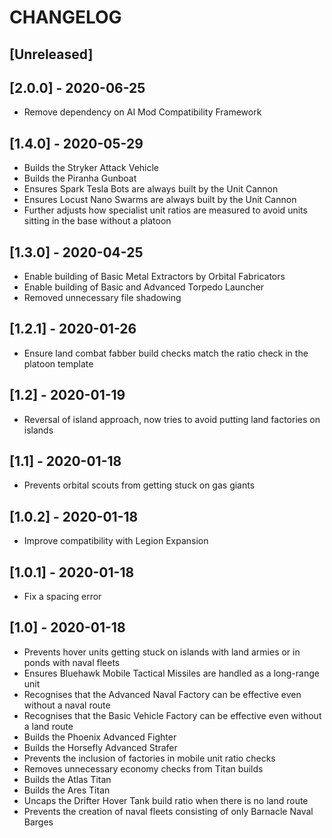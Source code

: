 # CHANGELOG

## [Unreleased]

## [2.0.0] - 2020-06-25

- Remove dependency on AI Mod Compatibility Framework

## [1.4.0] - 2020-05-29

- Builds the Stryker Attack Vehicle
- Builds the Piranha Gunboat
- Ensures Spark Tesla Bots are always built by the Unit Cannon
- Ensures Locust Nano Swarms are always built by the Unit Cannon
- Further adjusts how specialist unit ratios are measured to avoid units sitting in the base without a platoon

## [1.3.0] - 2020-04-25

- Enable building of Basic Metal Extractors by Orbital Fabricators
- Enable building of Basic and Advanced Torpedo Launcher
- Removed unnecessary file shadowing

## [1.2.1] - 2020-01-26

- Ensure land combat fabber build checks match the ratio check in the platoon template

## [1.2] - 2020-01-19

- Reversal of island approach, now tries to avoid putting land factories on islands

## [1.1] - 2020-01-18

- Prevents orbital scouts from getting stuck on gas giants

## [1.0.2] - 2020-01-18

- Improve compatibility with Legion Expansion

## [1.0.1] - 2020-01-18

- Fix a spacing error

## [1.0] - 2020-01-18

- Prevents hover units getting stuck on islands with land armies or in ponds with naval fleets
- Ensures Bluehawk Mobile Tactical Missiles are handled as a long-range unit
- Recognises that the Advanced Naval Factory can be effective even without a naval route
- Recognises that the Basic Vehicle Factory can be effective even without a land route
- Builds the Phoenix Advanced Fighter
- Builds the Horsefly Advanced Strafer
- Prevents the inclusion of factories in mobile unit ratio checks
- Removes unnecessary economy checks from Titan builds
- Builds the Atlas Titan
- Builds the Ares Titan
- Uncaps the Drifter Hover Tank build ratio when there is no land route
- Prevents the creation of naval fleets consisting of only Barnacle Naval Barges
